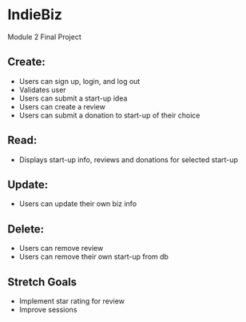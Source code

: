 # IndieBiz

Module 2 Final Project

## Create: 
* Users can sign up, login, and log out
* Validates user
* Users can submit a start-up idea
* Users can create a review 
* Users can submit a donation to start-up of their choice

## Read: 
* Displays start-up info, reviews and donations for selected start-up


## Update:
* Users can update their own biz info

## Delete:
* Users can remove review
* Users can remove their own start-up from db

## Stretch Goals
* Implement star rating for review 
* Improve sessions
